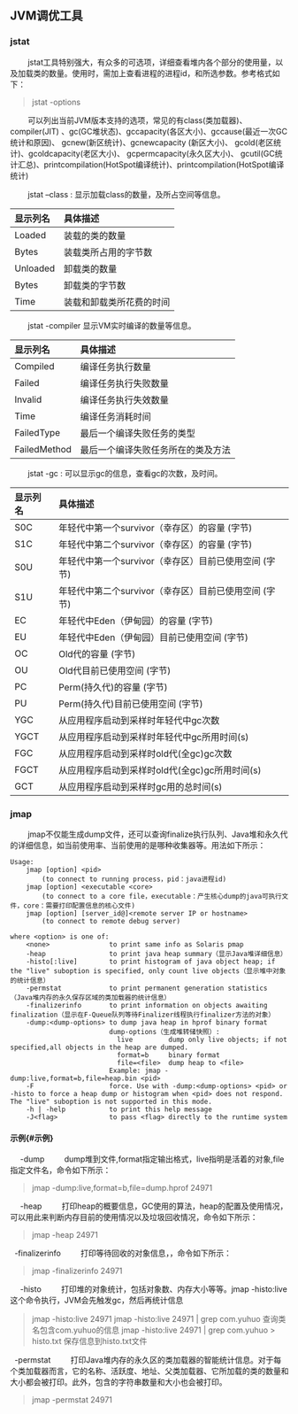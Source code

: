 ## JVM调优工具
### jstat
&nbsp;　　jstat工具特别强大，有众多的可选项，详细查看堆内各个部分的使用量，以及加载类的数量。使用时，需加上查看进程的进程id，和所选参数。参考格式如下：
> jstat -options 

&nbsp;　　可以列出当前JVM版本支持的选项，常见的有class(类加载器)、compiler(JIT) 、gc(GC堆状态)、gccapacity(各区大小)、gccause(最近一次GC统计和原因)、 gcnew(新区统计)、gcnewcapacity (新区大小)、 gcold(老区统计)、gcoldcapacity(老区大小)、 gcpermcapacity(永久区大小)、 gcutil(GC统计汇总)、printcompilation(HotSpot编译统计)、printcompilation(HotSpot编译统计)

&nbsp;　　jstat –class<pid> : 显示加载class的数量，及所占空间等信息。

|显示列名|具体描述|
|:------|:------|
|Loaded|装载的类的数量|
|Bytes|装载类所占用的字节数|
|Unloaded|卸载类的数量|
|Bytes|卸载类的字节数|
|Time|装载和卸载类所花费的时间|

&nbsp;　　jstat -compiler <pid>显示VM实时编译的数量等信息。

|显示列名|具体描述|
|:------|:------|
|Compiled|编译任务执行数量|
|Failed|编译任务执行失败数量|
|Invalid|编译任务执行失效数量|
|Time|编译任务消耗时间|
|FailedType|最后一个编译失败任务的类型|
|FailedMethod|最后一个编译失败任务所在的类及方法|

&nbsp;　　jstat -gc <pid>: 可以显示gc的信息，查看gc的次数，及时间。

|显示列名|具体描述|
|:------|:------|
|S0C|年轻代中第一个survivor（幸存区）的容量 (字节)|
|S1C   |年轻代中第二个survivor（幸存区）的容量 (字节)|
|S0U   |年轻代中第一个survivor（幸存区）目前已使用空间 (字节)|
|S1U |年轻代中第二个survivor（幸存区）目前已使用空间 (字节)|
|EC   |年轻代中Eden（伊甸园）的容量 (字节)|
|EU|年轻代中Eden（伊甸园）目前已使用空间 (字节)|
|OC   |Old代的容量 (字节)|
|OU |Old代目前已使用空间 (字节)|
|PC|Perm(持久代)的容量 (字节)|
|PU|Perm(持久代)目前已使用空间 (字节)|
|YGC |从应用程序启动到采样时年轻代中gc次数|
|YGCT|从应用程序启动到采样时年轻代中gc所用时间(s)|
|FGC   |从应用程序启动到采样时old代(全gc)gc次数|
|FGCT    |从应用程序启动到采样时old代(全gc)gc所用时间(s)|
|GCT|从应用程序启动到采样时gc用的总时间(s)|

### jmap
&nbsp;　　jmap不仅能生成dump文件，还可以查询finalize执行队列、Java堆和永久代的详细信息，如当前使用率、当前使用的是哪种收集器等。用法如下所示：

```shell
Usage:
    jmap [option] <pid>
        (to connect to running process，pid：java进程id)
    jmap [option] <executable <core>
        (to connect to a core file，executable：产生核心dump的java可执行文件，core：需要打印配置信息的核心文件)
    jmap [option] [server_id@]<remote server IP or hostname>
        (to connect to remote debug server)

where <option> is one of:
    <none>               to print same info as Solaris pmap
    -heap                to print java heap summary（显示Java堆详细信息）
    -histo[:live]        to print histogram of java object heap; if the "live" suboption is specified, only count live objects（显示堆中对象的统计信息）
    -permstat            to print permanent generation statistics（Java堆内存的永久保存区域的类加载器的统计信息）
    -finalizerinfo       to print information on objects awaiting finalization（显示在F-Queue队列等待Finalizer线程执行finalizer方法的对象）
    -dump:<dump-options> to dump java heap in hprof binary format
                         dump-options（生成堆转储快照）:
                           live         dump only live objects; if not specified,all objects in the heap are dumped.
                           format=b     binary format
                           file=<file>  dump heap to <file>
                         Example: jmap -dump:live,format=b,file=heap.bin <pid>
    -F                   force. Use with -dump:<dump-options> <pid> or -histo to force a heap dump or histogram when <pid> does not respond. The "live" suboption is not supported in this mode.
    -h | -help           to print this help message
    -J<flag>             to pass <flag> directly to the runtime system
```
#### 示例{#示例}
&nbsp;　-dump
&nbsp;　　dump堆到文件,format指定输出格式，live指明是活着的对象,file指定文件名，命令如下所示：
>  jmap -dump:live,format=b,file=dump.hprof 24971

&nbsp;　-heap
&nbsp;　　打印heap的概要信息，GC使用的算法，heap的配置及使用情况，可以用此来判断内存目前的使用情况以及垃圾回收情况，命令如下所示：
> jmap -heap 24971

&nbsp;  -finalizerinfo
&nbsp;　　打印等待回收的对象信息，，命令如下所示：
> jmap -finalizerinfo 24971

&nbsp;　-histo
&nbsp;　　打印堆的对象统计，包括对象数、内存大小等等。jmap -histo:live 这个命令执行，JVM会先触发gc，然后再统计信息
> jmap -histo:live 24971
> jmap -histo:live 24971 | grep com.yuhuo 查询类名包含com.yuhuo的信息
> jmap -histo:live 24971 | grep com.yuhuo > histo.txt 保存信息到histo.txt文件

&nbsp;  -permstat
&nbsp;　　打印Java堆内存的永久区的类加载器的智能统计信息。对于每个类加载器而言，它的名称、活跃度、地址、父类加载器、它所加载的类的数量和大小都会被打印。此外，包含的字符串数量和大小也会被打印。
>  jmap -permstat 24971
